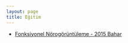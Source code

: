 ```yaml
---
layout: page
title: Eğitim
---
```


* [Fonksiyonel Nörogörüntüleme - 2015 Bahar](/egitim/fonskiyonel_norogoruntuleme_2015_bahar)
